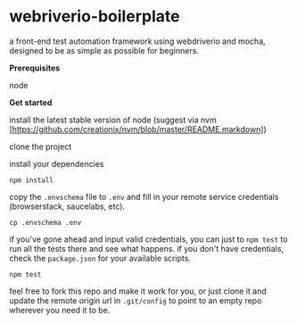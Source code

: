 # webriverio-boilerplate

a front-end test automation framework using webdriverio and mocha, designed to be as simple as possible for beginners.

**Prerequisites**

node

**Get started**

install the latest stable version of node (suggest via nvm [https://github.com/creationix/nvm/blob/master/README.markdown])

clone the project

install your dependencies

```
npm install
```

copy the `.envschema` file to `.env` and fill in your remote service credentials (browserstack, saucelabs, etc).

```
cp .envschema .env
```

if you've gone ahead and input valid credentials, you can just to `npm test` to run all the tests there and see what happens. if you don't have credentials, check the `package.json` for your available scripts.

```
npm test
```

feel free to fork this repo and make it work for you, or just clone it and update the remote origin url in `.git/config` to point to an empty repo wherever you need it to be.